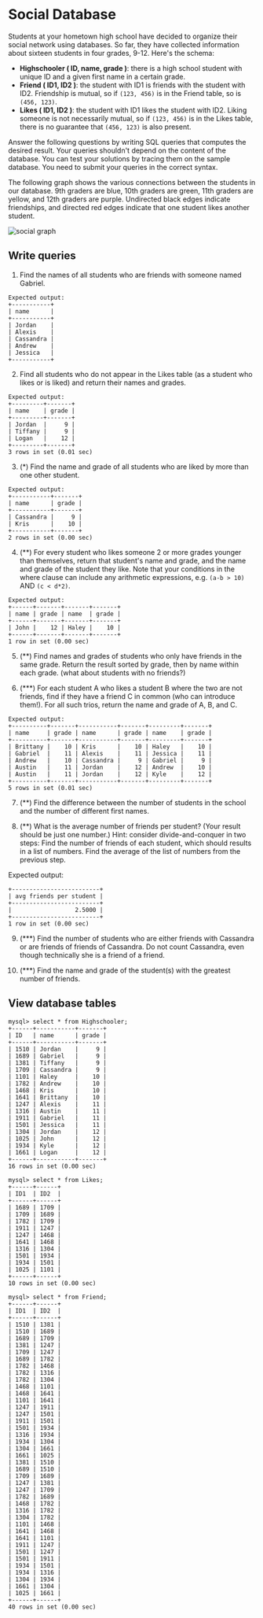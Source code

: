 # Social Database

Students at your hometown high school have decided to organize their social
network using databases. So far, they have collected information about sixteen
students in four grades, 9-12.
Here's the schema:
* **Highschooler ( ID, name, grade )**: there is a high school student with
  unique ID and a given first name in a certain grade.
* **Friend ( ID1, ID2 )**: the student with ID1 is friends with the student with
  ID2. Friendship is mutual, so if `(123, 456)` is in the Friend table, so is
  `(456, 123)`.
* **Likes ( ID1, ID2 )**: the student with ID1 likes the student with ID2. Liking
  someone is not necessarily mutual, so if `(123, 456)` is in the Likes table,
  there is no guarantee that `(456, 123)` is also present.

Answer the following questions by writing SQL queries that computes the desired
result. Your queries shouldn't depend on the content of the database. You can
test your solutions by tracing them on the sample database. You need to submit your queries in the correct syntax.

The following graph shows the various connections between the students in our
database. 9th graders are blue, 10th graders are green, 11th graders are yellow,
and 12th graders are purple. Undirected black edges indicate friendships, and
directed red edges indicate that one student likes another student.

![social graph](images/social.png)

## Write queries
1. Find the names of all students who are friends with someone named Gabriel.

```
Expected output:
+-----------+
| name      |
+-----------+
| Jordan    |
| Alexis    |
| Cassandra |
| Andrew    |
| Jessica   |
+-----------+
```

2. Find all students who do not appear in the Likes table (as a student who
  likes or is liked) and return their names and grades.

```
Expected output:
+---------+-------+
| name    | grade |
+---------+-------+
| Jordan  |     9 |
| Tiffany |     9 |
| Logan   |    12 |
+---------+-------+
3 rows in set (0.01 sec)
```

3. (*) Find the name and grade of all students who are liked by more than one
  other student.

```
Expected output:
+-----------+-------+
| name      | grade |
+-----------+-------+
| Cassandra |     9 |
| Kris      |    10 |
+-----------+-------+
2 rows in set (0.00 sec)
```

4. (**) For every student who likes someone 2 or more
  grades younger than themselves, return that student's name and grade, and the
  name and grade of the student they like. Note that your conditions in the
  where clause can include any arithmetic expressions, e.g. `(a-b > 10)` AND `(c < d*2)`.

```
Expected output:
+------+-------+-------+-------+
| name | grade | name  | grade |
+------+-------+-------+-------+
| John |    12 | Haley |    10 |
+------+-------+-------+-------+
1 row in set (0.00 sec)
```

5. (**) Find names and grades of students who only have friends in the same
  grade. Return the result sorted by grade, then by name within each grade.
  (what about students with no friends?)

6. (***) For each student A who likes a student B where the two are not friends,
  find if they have a friend C in common (who can introduce them!). For all
  such trios, return the name and grade of A, B, and C.

```
Expected output:
+----------+-------+-----------+-------+---------+-------+
| name     | grade | name      | grade | name    | grade |
+----------+-------+-----------+-------+---------+-------+
| Brittany |    10 | Kris      |    10 | Haley   |    10 |
| Gabriel  |    11 | Alexis    |    11 | Jessica |    11 |
| Andrew   |    10 | Cassandra |     9 | Gabriel |     9 |
| Austin   |    11 | Jordan    |    12 | Andrew  |    10 |
| Austin   |    11 | Jordan    |    12 | Kyle    |    12 |
+----------+-------+-----------+-------+---------+-------+
5 rows in set (0.01 sec)
```

7. (**) Find the difference between the number of students in the school and
  the number of different first names.

8. (**) What is the average number of friends per student? (Your result should
  be just one number.) Hint: consider divide-and-conquer in two steps:
  Find the number of friends of each student, which should results in a list
  of numbers. Find the average of the list of numbers from the previous step.

Expected output:

```
+-------------------------+
| avg friends per student |
+-------------------------+
|                  2.5000 |
+-------------------------+
1 row in set (0.00 sec)

```

9. (***) Find the number of students who are either friends with Cassandra or
  are friends of friends of Cassandra. Do not count Cassandra, even though
  technically she is a friend of a friend.

10. (***) Find the name and grade of the student(s) with the greatest number of
  friends.

## View database tables

```
mysql> select * from Highschooler;
+------+-----------+-------+
| ID   | name      | grade |
+------+-----------+-------+
| 1510 | Jordan    |     9 |
| 1689 | Gabriel   |     9 |
| 1381 | Tiffany   |     9 |
| 1709 | Cassandra |     9 |
| 1101 | Haley     |    10 |
| 1782 | Andrew    |    10 |
| 1468 | Kris      |    10 |
| 1641 | Brittany  |    10 |
| 1247 | Alexis    |    11 |
| 1316 | Austin    |    11 |
| 1911 | Gabriel   |    11 |
| 1501 | Jessica   |    11 |
| 1304 | Jordan    |    12 |
| 1025 | John      |    12 |
| 1934 | Kyle      |    12 |
| 1661 | Logan     |    12 |
+------+-----------+-------+
16 rows in set (0.00 sec)

mysql> select * from Likes;
+------+------+
| ID1  | ID2  |
+------+------+
| 1689 | 1709 |
| 1709 | 1689 |
| 1782 | 1709 |
| 1911 | 1247 |
| 1247 | 1468 |
| 1641 | 1468 |
| 1316 | 1304 |
| 1501 | 1934 |
| 1934 | 1501 |
| 1025 | 1101 |
+------+------+
10 rows in set (0.00 sec)

mysql> select * from Friend;
+------+------+
| ID1  | ID2  |
+------+------+
| 1510 | 1381 |
| 1510 | 1689 |
| 1689 | 1709 |
| 1381 | 1247 |
| 1709 | 1247 |
| 1689 | 1782 |
| 1782 | 1468 |
| 1782 | 1316 |
| 1782 | 1304 |
| 1468 | 1101 |
| 1468 | 1641 |
| 1101 | 1641 |
| 1247 | 1911 |
| 1247 | 1501 |
| 1911 | 1501 |
| 1501 | 1934 |
| 1316 | 1934 |
| 1934 | 1304 |
| 1304 | 1661 |
| 1661 | 1025 |
| 1381 | 1510 |
| 1689 | 1510 |
| 1709 | 1689 |
| 1247 | 1381 |
| 1247 | 1709 |
| 1782 | 1689 |
| 1468 | 1782 |
| 1316 | 1782 |
| 1304 | 1782 |
| 1101 | 1468 |
| 1641 | 1468 |
| 1641 | 1101 |
| 1911 | 1247 |
| 1501 | 1247 |
| 1501 | 1911 |
| 1934 | 1501 |
| 1934 | 1316 |
| 1304 | 1934 |
| 1661 | 1304 |
| 1025 | 1661 |
+------+------+
40 rows in set (0.00 sec)
```
